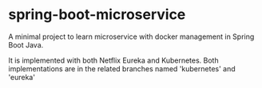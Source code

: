 # spring-boot-microservice
A minimal project to learn microservice with docker management in Spring Boot Java.

It is implemented with both Netflix Eureka and Kubernetes. Both implementations are in the related branches named 'kubernetes' and 'eureka'
